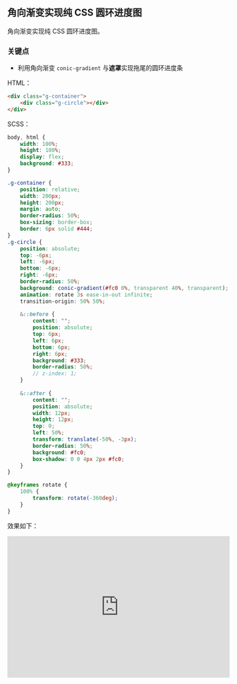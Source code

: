 ## 角向渐变实现纯 CSS 圆环进度图

角向渐变实现纯 CSS 圆环进度图。

### 关键点

+ 利用角向渐变 `conic-gradient` 与**遮罩**实现拖尾的圆环进度条

HTML：

```html
<div class="g-container">
    <div class="g-circle"></div>
</div>
```

SCSS：
```scss
body, html {
    width: 100%;
    height: 100%;
    display: flex;
    background: #333;
}

.g-container {
    position: relative;
    width: 200px;
    height: 200px;
    margin: auto;
    border-radius: 50%;
    box-sizing: border-box;
    border: 6px solid #444;
}
.g-circle {
    position: absolute;
    top: -6px;
    left: -6px;
    bottom: -6px;
    right: -6px;
    border-radius: 50%;
    background: conic-gradient(#fc0 0%, transparent 40%, transparent);
    animation: rotate 3s ease-in-out infinite;
    transition-origin: 50% 50%;
    
    &::before {
        content: "";
        position: absolute;
        top: 6px;
        left: 6px;
        bottom: 6px;
        right: 6px;
        background: #333;
        border-radius: 50%;
        // z-index: 1;
    }
    
    &::after {
        content: "";
        position: absolute;
        width: 12px;
        height: 12px;
        top: 0;
        left: 50%;
        transform: translate(-50%, -3px);
        border-radius: 50%;
        background: #fc0;
        box-shadow: 0 0 4px 2px #fc0;
    }
}

@keyframes rotate {
    100% {
        transform: rotate(-360deg);
    }
}
```

效果如下：

<iframe height="320" style="width: 100%;" scrolling="no" title="Pure CSS 圆环进度条" src="https://codepen.io/Chokcoco/embed/mdEKrrQ?height=265&theme-id=light&default-tab=css,result" frameborder="no" loading="lazy" allowtransparency="true" allowfullscreen="true">
  See the Pen <a href='https://codepen.io/Chokcoco/pen/mdEKrrQ'>Pure CSS 圆环进度条</a> by Chokcoco
  (<a href='https://codepen.io/Chokcoco'>@Chokcoco</a>) on <a href='https://codepen.io'>CodePen</a>.
</iframe>